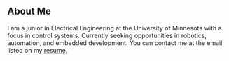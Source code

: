 ## About Me

I am a junior in Electrical Engineering at the University of Minnesota with a focus in control systems.
Currently seeking opportunities in robotics, automation, and embedded development.
You can contact me at the email listed on my [resume.](/Julia_Schatz_Resume.pdf)
